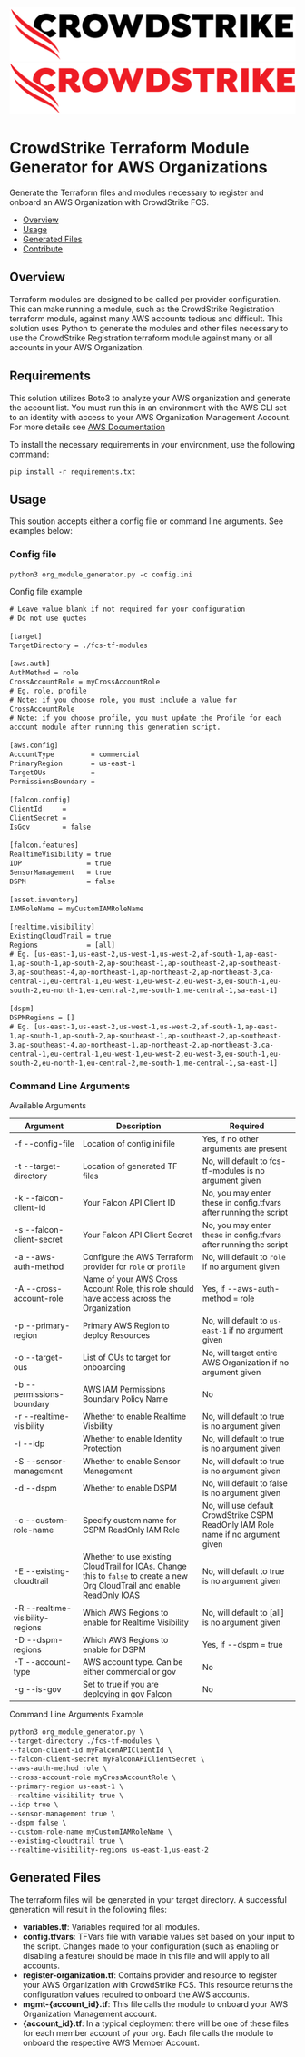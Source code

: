 ![CrowdStrike FalconPy](https://raw.githubusercontent.com/CrowdStrike/falconpy/main/docs/asset/cs-logo.png#gh-light-mode-only)
![CrowdStrike FalconPy](https://raw.githubusercontent.com/CrowdStrike/falconpy/main/docs/asset/cs-logo-red.png#gh-dark-mode-only)

# CrowdStrike Terraform Module Generator for AWS Organizations

Generate the Terraform files and modules necessary to register and onboard an AWS Organization with CrowdStrike FCS.

+ [Overview](#overview-)
+ [Usage](#usage-)
+ [Generated Files](#generated-files-)
+ [Contribute](#contribute-)


## Overview

Terraform modules are designed to be called per provider configuration.  This can make running a module, such as the CrowdStrike Registration terraform module, against many AWS accounts tedious and difficult.  This solution uses Python to generate the modules and other files necessary to use the CrowdStrike Registration terraform module against many or all accounts in your AWS Organization.

## Requirements

This solution utilizes Boto3 to analyze your AWS organization and generate the account list.  You must run this in an environment with the AWS CLI set to an identity with access to your AWS Organization Management Account.  For more details see [AWS Documentation](https://docs.aws.amazon.com/cli/v1/userguide/cli-configure-files.html#cli-configure-files-methods)

To install the necessary requirements in your environment, use the following command:

```
pip install -r requirements.txt
```

## Usage

This soution accepts either a config file or command line arguments.  See examples below:

### Config file

```
python3 org_module_generator.py -c config.ini
```

Config file example

```
# Leave value blank if not required for your configuration
# Do not use quotes

[target]
TargetDirectory = ./fcs-tf-modules

[aws.auth]
AuthMethod = role
CrossAccountRole = myCrossAccountRole
# Eg. role, profile
# Note: if you choose role, you must include a value for CrossAccountRole
# Note: if you choose profile, you must update the Profile for each account module after running this generation script.

[aws.config]
AccountType         = commercial
PrimaryRegion       = us-east-1
TargetOUs           = 
PermissionsBoundary = 

[falcon.config]
ClientId     = 
ClientSecret = 
IsGov        = false

[falcon.features]
RealtimeVisibility = true
IDP                = true
SensorManagement   = true
DSPM               = false

[asset.inventory]
IAMRoleName = myCustomIAMRoleName

[realtime.visibility]
ExistingCloudTrail = true
Regions            = [all]
# Eg. [us-east-1,us-east-2,us-west-1,us-west-2,af-south-1,ap-east-1,ap-south-1,ap-south-2,ap-southeast-1,ap-southeast-2,ap-southeast-3,ap-southeast-4,ap-northeast-1,ap-northeast-2,ap-northeast-3,ca-central-1,eu-central-1,eu-west-1,eu-west-2,eu-west-3,eu-south-1,eu-south-2,eu-north-1,eu-central-2,me-south-1,me-central-1,sa-east-1]

[dspm]
DSPMRegions = []
# Eg. [us-east-1,us-east-2,us-west-1,us-west-2,af-south-1,ap-east-1,ap-south-1,ap-south-2,ap-southeast-1,ap-southeast-2,ap-southeast-3,ap-southeast-4,ap-northeast-1,ap-northeast-2,ap-northeast-3,ca-central-1,eu-central-1,eu-west-1,eu-west-2,eu-west-3,eu-south-1,eu-south-2,eu-north-1,eu-central-2,me-south-1,me-central-1,sa-east-1]

```

### Command Line Arguments
Available Arguments

| Argument | Description | Required |
| -------- | ----------- | -------- |
|-f --config-file | Location of config.ini file | Yes, if no other arguments are present |
|-t --target-directory | Location of generated TF files | No, will default to fcs-tf-modules is no argument given |
|-k --falcon-client-id | Your Falcon API Client ID | No, you may enter these in config.tfvars after running the script |
|-s --falcon-client-secret | Your Falcon API Client Secret | No, you may enter these in config.tfvars after running the script |
|-a --aws-auth-method | Configure the AWS Terraform provider for `role` or `profile` | No, will default to `role` if no argument given |
|-A --cross-account-role | Name of your AWS Cross Account Role, this role should have access across the Organization | Yes, if --aws-auth-method = role |
|-p --primary-region | Primary AWS Region to deploy Resources | No, will default to `us-east-1` if no argument given |
|-o --target-ous | List of OUs to target for onboarding | No, will target entire AWS Organization if no argument given |
|-b --permissions-boundary | AWS IAM Permissions Boundary Policy Name| No |
|-r --realtime-visibility | Whether to enable Realtime Visbility | No, will default to true is no argument given |
|-i --idp | Whether to enable Identity Protection | No, will default to true is no argument given |
|-S --sensor-management | Whether to enable Sensor Management | No, will default to true is no argument given |
|-d --dspm | Whether to enable DSPM | No, will default to false is no argument given |
|-c --custom-role-name | Specify custom name for CSPM ReadOnly IAM Role | No, will use default CrowdStrike CSPM ReadOnly IAM Role name if no argument given |
|-E --existing-cloudtrail | Whether to use existing CloudTrail for IOAs.  Change this to `false` to create a new Org CloudTrail and enable ReadOnly IOAS | No, will default to true is no argument given |
|-R --realtime-visibility-regions | Which AWS Regions to enable for Realtime Visibility | No, will default to [all] is no argument given |
|-D --dspm-regions | Which AWS Regions to enable for DSPM | Yes, if --dspm = true |
|-T --account-type | AWS account type. Can be either commercial or gov | No |
|-g --is-gov | Set to true if you are deploying in gov Falcon | No |


Command Line Arguments Example

```
python3 org_module_generator.py \
--target-directory ./fcs-tf-modules \
--falcon-client-id myFalconAPIClientId \
--falcon-client-secret myFalconAPIClientSecret \
--aws-auth-method role \
--cross-account-role myCrossAccountRole \
--primary-region us-east-1 \
--realtime-visibility true \
--idp true \
--sensor-management true \
--dspm false \
--custom-role-name myCustomIAMRoleName \
--existing-cloudtrail true \
--realtime-visibility-regions us-east-1,us-east-2
```

## Generated Files
The terraform files will be generated in your target directory.  A successful generation will result in the following files:

- **variables.tf**: Variables required for all modules.
- **config.tfvars**: TFVars file with variable values set based on your input to the script.  Changes made to your configuration (such as enabling or disabling a feature) should be made in this file and will apply to all accounts.
- **register-organization.tf**: Contains provider and resource to register your AWS Organization with CrowdStrike FCS.  This resource returns the configuration values required to onboard the AWS accounts.
- **mgmt-{account_id}.tf**: This file calls the module to onboard your AWS Organization Management account.
- **{account_id}.tf**: In a typical deployment there will be one of these files for each member account of your org.  Each file calls the module to onboard the respective AWS Member Account.
